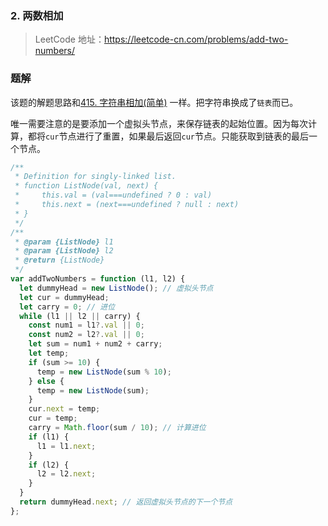 ### 2. 两数相加

> LeetCode 地址：https://leetcode-cn.com/problems/add-two-numbers/

### 题解

该题的解题思路和[415. 字符串相加(简单)](<https://github.com/kerwin-ly/Blog/blob/master/algorithm/string/415.%20%E5%AD%97%E7%AC%A6%E4%B8%B2%E7%9B%B8%E5%8A%A0(%E7%AE%80%E5%8D%95).md>) 一样。把字符串换成了`链表`而已。

唯一需要注意的是要添加一个虚拟头节点，来保存链表的起始位置。因为每次计算，都将`cur`节点进行了重置，如果最后返回`cur`节点。只能获取到链表的最后一个节点。

```js
/**
 * Definition for singly-linked list.
 * function ListNode(val, next) {
 *     this.val = (val===undefined ? 0 : val)
 *     this.next = (next===undefined ? null : next)
 * }
 */
/**
 * @param {ListNode} l1
 * @param {ListNode} l2
 * @return {ListNode}
 */
var addTwoNumbers = function (l1, l2) {
  let dummyHead = new ListNode(); // 虚拟头节点
  let cur = dummyHead;
  let carry = 0; // 进位
  while (l1 || l2 || carry) {
    const num1 = l1?.val || 0;
    const num2 = l2?.val || 0;
    let sum = num1 + num2 + carry;
    let temp;
    if (sum >= 10) {
      temp = new ListNode(sum % 10);
    } else {
      temp = new ListNode(sum);
    }
    cur.next = temp;
    cur = temp;
    carry = Math.floor(sum / 10); // 计算进位
    if (l1) {
      l1 = l1.next;
    }
    if (l2) {
      l2 = l2.next;
    }
  }
  return dummyHead.next; // 返回虚拟头节点的下一个节点
};
```
